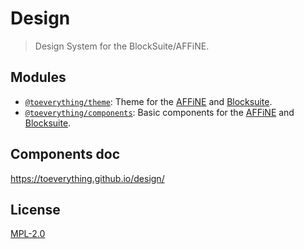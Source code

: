 # Design

> Design System for the BlockSuite/AFFiNE.

## Modules

- [`@toeverything/theme`](packages/theme): Theme for the [AFFiNE](https://github.com/toeverything/AFFiNE) and [Blocksuite](https://github.com/toeverything/blocksuite).
- [`@toeverything/components`](packages/components): Basic components for the [AFFiNE](https://github.com/toeverything/AFFiNE) and [Blocksuite](https://github.com/toeverything/blocksuite).

## Components doc

https://toeverything.github.io/design/

## License

[MPL-2.0](LICENSE)
